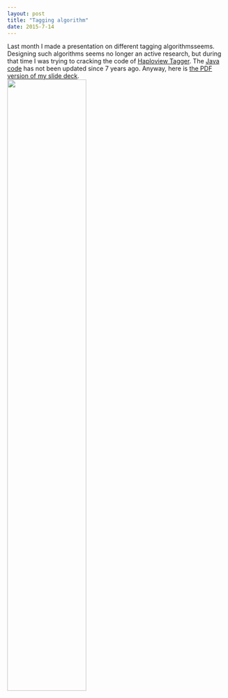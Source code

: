 ```yaml
---
layout: post
title: "Tagging algorithm"
date: 2015-7-14
---
```

Last month I made a presentation on different tagging algorithmsseems. Designing such algorithms seems no longer an active research, but during that time I was trying to cracking the code of <a href="https://www.broadinstitute.org/tagger-0">Haploview Tagger</a>. The <a href="https://github.com/lybird300/Haploview/tree/master/edu/mit/wi/tagger">Java code</a> has not been updated since 7 years ago.
Anyway, here is <a href="https://lybird300.github.io/YLin_July8_2015_TagSNPSelection.pdf">the PDF version of my slide deck</a>.
<br/><img src="https://cloud.githubusercontent.com/assets/5496192/9687540/00787d78-52f8-11e5-8106-6dc166550150.jpg" width="60%" height="60%" />
